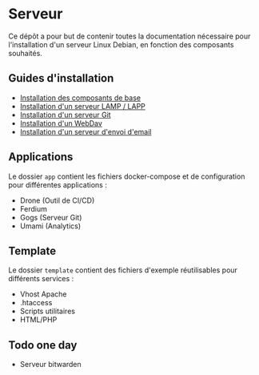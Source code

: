 # Serveur

Ce dépôt a pour but de contenir toutes la documentation nécessaire pour l'installation d'un serveur Linux Debian, en fonction des composants souhaités.

## Guides d'installation

- [Installation des composants de base](./doc/base.md) 
- [Installation d'un serveur LAMP / LAPP](./doc/lamp.md)
- [Installation d'un serveur Git](./doc/git.md)
- [Installation d'un WebDav](./doc/webdav.md)
- [Installation d'un serveur d'envoi d'email](./doc/email.md)

## Applications

Le dossier `app` contient les fichiers docker-compose et de configuration pour différentes applications :

- Drone (Outil de CI/CD)
- Ferdium
- Gogs (Serveur Git)
- Umami (Analytics)

## Template

Le dossier `template` contient des fichiers d'exemple réutilisables pour différents services :

- Vhost Apache
- .htaccess
- Scripts utilitaires
- HTML/PHP

## Todo one day

- Serveur bitwarden